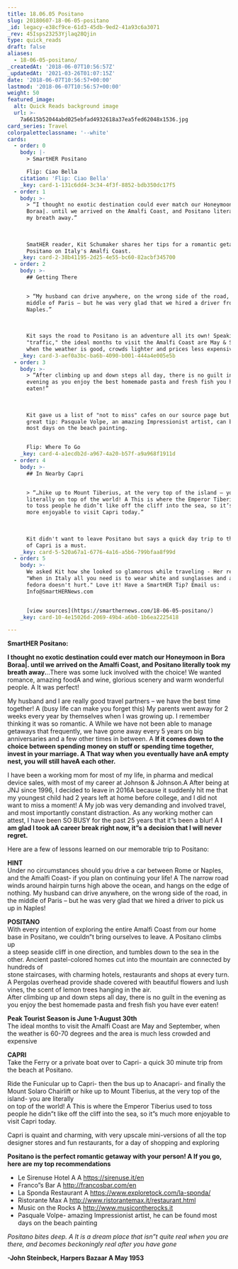 ```yaml
---
title: 18.06.05 Positano
slug: 20180607-18-06-05-positano
_id: legacy-e38cf9ce-61d3-45db-9ed2-41a93c6a3071
_rev: 45Isps23253Yjlaq28Qjin
type: quick_reads
draft: false
aliases:
  - 18-06-05-positano/
_createdAt: '2018-06-07T10:56:57Z'
_updatedAt: '2021-03-26T01:07:15Z'
date: '2018-06-07T10:56:57+00:00'
lastmod: '2018-06-07T10:56:57+00:00'
weight: 50
featured_image:
  alt: Quick Reads background image
  url: >-
    7a6615b52044abd025ebfad4932618a37ea5fed62048x1536.jpg
card_series: Travel
colorpaletteclassname: '--white'
cards:
  - order: 0
    body: |-
      > SmartHER Positano

      Flip: Ciao Bella
    citation: 'Flip: Ciao Bella'
    _key: card-1-131c6dd4-3c34-4f3f-8852-bdb350dc17f5
  - order: 1
    body: >-
      > “I thought no exotic destination could ever match our Honeymoon in Bora
      Boraa|. until we arrived on the Amalfi Coast, and Positano literally took
      my breath away.”  
        
        
        
      SmatHER reader, Kit Schumaker shares her tips for a romantic getaway to
      Positano on Italy's Amalfi Coast.
    _key: card-2-38b41195-2d25-4e55-bc60-82acbf345700
  - order: 2
    body: >-
      ## Getting There


      > “My husband can drive anywhere, on the wrong side of the road, in the
      middle of Paris – but he was very glad that we hired a driver from
      Naples.”  
        
        
        
      Kit says the road to Positano is an adventure all its own! Speaking of
      "traffic," the ideal months to visit the Amalfi Coast are May & September
      when the weather is good, crowds lighter and prices less expensive.
    _key: card-3-aef0a3bc-ba6b-4090-b001-444a4e005e5b
  - order: 3
    body: >-
      > “After climbing up and down steps all day, there is no guilt in the
      evening as you enjoy the best homemade pasta and fresh fish you have ever
      eaten!”  
        
        
        
      Kit gave us a list of "not to miss" cafes on our source page but also this
      great tip: Pasquale Volpe, an amazing Impressionist artist, can be found
      most days on the beach painting.


      Flip: Where To Go
    _key: card-4-a1ecdb2d-a967-4a20-b57f-a9a968f1911d
  - order: 4
    body: >-
      ## In Nearby Capri


      > “…hike up to Mount Tiberius, at the very top of the island – you are
      literally on top of the world! A This is where the Emperor Tiberius used
      to toss people he didn’t like off the cliff into the sea, so it’s much
      more enjoyable to visit Capri today.”  
        
        
        
      Kit didn't want to leave Positano but says a quick day trip to the island
      of Capri is a must.
    _key: card-5-520a67a1-6776-4a16-a5b6-799bfaa8f99d
  - order: 5
    body: >-
      We asked Kit how she looked so glamorous while traveling - Her response?
      "When in Italy all you need is to wear white and sunglasses and a man in a
      fedora doesn't hurt." Love it! Have a SmartHER Tip? Email us:
      Info@SmartHERNews.com


      [view sources](https://smarthernews.com/18-06-05-positano/)
    _key: card-10-4e15026d-2069-49b4-a6b0-1b6ea2225418

---
```

**SmartHER Positano:**

**I thought no exotic destination could ever match our Honeymoon in Bora Boraa|. until we arrived on the Amalfi Coast, and Positano literally took my breath away.**..There was some luck involved with the choice! We wanted romance, amazing foodA and wine, glorious scenery and warm wonderful people. A It was perfect!

My husband and I are really good travel partners – we have the best time together! A (busy life can make you forget this) My parents went away for 2 weeks every year by themselves when I was growing up. I remember thinking it was so romantic. A While we have not been able to manage getaways that frequently, we have gone away every 5 years on big anniversaries and a few other times in between. A **If it comes down to the choice between spending money on stuff or spending time together, invest in your marriage. A That way when you eventually have anA empty nest, you will still haveA each other.**

I have been a working mom for most of my life, in pharma and medical device sales, with most of my career at Johnson & Johnson.A After being at JNJ since 1996, I decided to leave in 2016A because it suddenly hit me that my youngest child had 2 years left at home before college, and I did not want to miss a moment! A My job was very demanding and involved travel, and most importantly constant distraction. As any working mother can attest, I have been SO BUSY for the past 25 years that it”s been a blur! A **I am glad I took aA career break right now, it”s a decision that I will never regret.**

Here are a few of lessons learned on our memorable trip to Positano:

**HINT**  
Under no circumstances should you drive a car between Rome or Naples, and the Amalfi Coast- if you plan on continuing your life! A The narrow road winds around hairpin turns high above the ocean, and hangs on the edge of nothing. My husband can drive anywhere, on the wrong side of the road, in the middle of Paris – but he was very glad that we hired a driver to pick us up in Naples!

**POSITANO**  
With every intention of exploring the entire Amalfi Coast from our home base in Positano, we couldn”t bring ourselves to leave. A Positano climbs up  
a steep seaside cliff in one direction, and tumbles down to the sea in the other. Ancient pastel-colored homes cut into the mountain are connected by hundreds of  
stone staircases, with charming hotels, restaurants and shops at every turn. A Pergolas overhead provide shade covered with beautiful flowers and lush vines, the scent of lemon trees hanging in the air.  
After climbing up and down steps all day, there is no guilt in the evening as you enjoy the best homemade pasta and fresh fish you have ever eaten!

**Peak Tourist Season is June 1-August 30th**  
The ideal months to visit the Amalfi Coast are May and September, when the weather is 60-70 degrees and the area is much less crowded and expensive

**CAPRI**  
Take the Ferry or a private boat over to Capri- a quick 30 minute trip from the beach at Positano.

Ride the Funicular up to Capri- then the bus up to Anacapri- and finally the Mount Solaro Chairlift or hike up to Mount Tiberius, at the very top of the island- you are literally  
on top of the world! A This is where the Emperor Tiberius used to toss people he didn”t like off the cliff into the sea, so it”s much more enjoyable to visit Capri today.

Capri is quaint and charming, with very upscale mini-versions of all the top designer stores and fun restaurants, for a day of shopping and exploring

**Positano is the perfect romantic getaway with your person! A If you go, here are my top recommendations**

* Le Sirenuse Hotel A A https://sirenuse.it/en
* Franco”s Bar A http://francosbar.com/en
* La Sponda Restaurant A https://www.exploretock.com/la-sponda/
* Ristorante Max A http://www.ristorantemax.it/restaurant.html
* Music on the Rocks A http://www.musicontherocks.it
* Pasquale Volpe- amazing Impressionist artist, he can be found most days on the beach painting

_Positano bites deep. A It is a dream place that isn”t quite real when you are there, and becomes beckoningly real after you have gone_

**-John Steinbeck, Harpers Bazaar A May 1953**